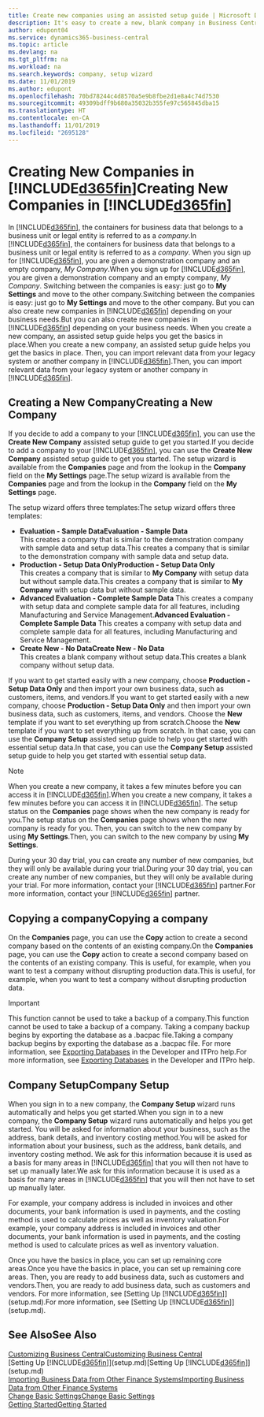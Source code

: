 ```yaml
---
title: Create new companies using an assisted setup guide | Microsoft Docs
description: It's easy to create a new, blank company in Business Central. An assisted setup guide helps you through the steps, and you can import your existing business data.
author: edupont04
ms.service: dynamics365-business-central
ms.topic: article
ms.devlang: na
ms.tgt_pltfrm: na
ms.workload: na
ms.search.keywords: company, setup wizard
ms.date: 11/01/2019
ms.author: edupont
ms.openlocfilehash: 70bd78244c4d8570a5e9b8fbe2d1e8a4c74d7530
ms.sourcegitcommit: 49309bdff9b680a35032b355fe97c565845dba15
ms.translationtype: HT
ms.contentlocale: en-CA
ms.lasthandoff: 11/01/2019
ms.locfileid: "2695128"
---
```

# <a name="creating-new-companies-in-included365finincludesd365fin_mdmd"></a><span data-ttu-id="a349a-104">Creating New Companies in [!INCLUDE[d365fin](includes/d365fin_md.md)]</span><span class="sxs-lookup"><span data-stu-id="a349a-104">Creating New Companies in [!INCLUDE[d365fin](includes/d365fin_md.md)]</span></span>
<span data-ttu-id="a349a-105">In [!INCLUDE[d365fin](includes/d365fin_md.md)], the containers for business data that belongs to a business unit or legal entity is referred to as a *company*.</span><span class="sxs-lookup"><span data-stu-id="a349a-105">In [!INCLUDE[d365fin](includes/d365fin_md.md)], the containers for business data that belongs to a business unit or legal entity is referred to as a *company*.</span></span> <span data-ttu-id="a349a-106">When you sign up for [!INCLUDE[d365fin](includes/d365fin_md.md)], you are given a demonstration company and an empty company, *My Company*.</span><span class="sxs-lookup"><span data-stu-id="a349a-106">When you sign up for [!INCLUDE[d365fin](includes/d365fin_md.md)], you are given a demonstration company and an empty company, *My Company*.</span></span> <span data-ttu-id="a349a-107">Switching between the companies is easy: just go to **My Settings** and move to the other company.</span><span class="sxs-lookup"><span data-stu-id="a349a-107">Switching between the companies is easy: just go to **My Settings** and move to the other company.</span></span> <span data-ttu-id="a349a-108">But you can also create new companies in [!INCLUDE[d365fin](includes/d365fin_md.md)] depending on your business needs.</span><span class="sxs-lookup"><span data-stu-id="a349a-108">But you can also create new companies in [!INCLUDE[d365fin](includes/d365fin_md.md)] depending on your business needs.</span></span> <span data-ttu-id="a349a-109">When you create a new company, an assisted setup guide helps you get the basics in place.</span><span class="sxs-lookup"><span data-stu-id="a349a-109">When you create a new company, an assisted setup guide helps you get the basics in place.</span></span> <span data-ttu-id="a349a-110">Then, you can import relevant data from your legacy system or another company in [!INCLUDE[d365fin](includes/d365fin_md.md)].</span><span class="sxs-lookup"><span data-stu-id="a349a-110">Then, you can import relevant data from your legacy system or another company in [!INCLUDE[d365fin](includes/d365fin_md.md)].</span></span>  

## <a name="creating-a-new-company"></a><span data-ttu-id="a349a-111">Creating a New Company</span><span class="sxs-lookup"><span data-stu-id="a349a-111">Creating a New Company</span></span>
<span data-ttu-id="a349a-112">If you decide to add a company to your [!INCLUDE[d365fin](includes/d365fin_md.md)], you can use the **Create New Company** assisted setup guide to get you started.</span><span class="sxs-lookup"><span data-stu-id="a349a-112">If you decide to add a company to your [!INCLUDE[d365fin](includes/d365fin_md.md)], you can use the **Create New Company** assisted setup guide to get you started.</span></span> <span data-ttu-id="a349a-113">The setup wizard is available from the **Companies** page and from the lookup in the **Company** field on the **My Settings** page.</span><span class="sxs-lookup"><span data-stu-id="a349a-113">The setup wizard is available from the **Companies** page and from the lookup in the **Company** field on the **My Settings** page.</span></span>  

<span data-ttu-id="a349a-114">The setup wizard offers three templates:</span><span class="sxs-lookup"><span data-stu-id="a349a-114">The setup wizard offers three templates:</span></span>

-   <span data-ttu-id="a349a-115">**Evaluation - Sample Data**</span><span class="sxs-lookup"><span data-stu-id="a349a-115">**Evaluation - Sample Data**</span></span>  
    <span data-ttu-id="a349a-116">This creates a company that is similar to the demonstration company with sample data and setup data.</span><span class="sxs-lookup"><span data-stu-id="a349a-116">This creates a company that is similar to the demonstration company with sample data and setup data.</span></span>  
-   <span data-ttu-id="a349a-117">**Production - Setup Data Only**</span><span class="sxs-lookup"><span data-stu-id="a349a-117">**Production - Setup Data Only**</span></span>  
    <span data-ttu-id="a349a-118">This creates a company that is similar to **My Company** with setup data but without sample data.</span><span class="sxs-lookup"><span data-stu-id="a349a-118">This creates a company that is similar to **My Company** with setup data but without sample data.</span></span>
-   <span data-ttu-id="a349a-119">**Advanced Evaluation - Complete Sample Data** This creates a company with setup data and complete sample data for all features, including Manufacturing and Service Management.</span><span class="sxs-lookup"><span data-stu-id="a349a-119">**Advanced Evaluation - Complete Sample Data** This creates a company with setup data and complete sample data for all features, including Manufacturing and Service Management.</span></span>
-   <span data-ttu-id="a349a-120">**Create New - No Data**</span><span class="sxs-lookup"><span data-stu-id="a349a-120">**Create New - No Data**</span></span>  
    <span data-ttu-id="a349a-121">This creates a blank company without setup data.</span><span class="sxs-lookup"><span data-stu-id="a349a-121">This creates a blank company without setup data.</span></span>  

<span data-ttu-id="a349a-122">If you want to get started easily with a new company, choose **Production - Setup Data Only** and then import your own business data, such as customers, items, and vendors.</span><span class="sxs-lookup"><span data-stu-id="a349a-122">If you want to get started easily with a new company, choose **Production - Setup Data Only** and then import your own business data, such as customers, items, and vendors.</span></span> <span data-ttu-id="a349a-123">Choose the **New** template if you want to set everything up from scratch.</span><span class="sxs-lookup"><span data-stu-id="a349a-123">Choose the **New** template if you want to set everything up from scratch.</span></span> <span data-ttu-id="a349a-124">In that case, you can use the **Company Setup** assisted setup guide to help you get started with essential setup data.</span><span class="sxs-lookup"><span data-stu-id="a349a-124">In that case, you can use the **Company Setup** assisted setup guide to help you get started with essential setup data.</span></span>  

> [!NOTE]  
>   <span data-ttu-id="a349a-125">When you create a new company, it takes a few minutes before you can access it in [!INCLUDE[d365fin](includes/d365fin_md.md)].</span><span class="sxs-lookup"><span data-stu-id="a349a-125">When you create a new company, it takes a few minutes before you can access it in [!INCLUDE[d365fin](includes/d365fin_md.md)].</span></span> <span data-ttu-id="a349a-126">The setup status on the **Companies** page shows when the new company is ready for you.</span><span class="sxs-lookup"><span data-stu-id="a349a-126">The setup status on the **Companies** page shows when the new company is ready for you.</span></span> <span data-ttu-id="a349a-127">Then, you can switch to the new company by using **My Settings**.</span><span class="sxs-lookup"><span data-stu-id="a349a-127">Then, you can switch to the new company by using **My Settings**.</span></span>  

<span data-ttu-id="a349a-128">During your 30 day trial, you can create any number of new companies, but they will only be available during your trial.</span><span class="sxs-lookup"><span data-stu-id="a349a-128">During your 30 day trial, you can create any number of new companies, but they will only be available during your trial.</span></span> <span data-ttu-id="a349a-129">For more information, contact your [!INCLUDE[d365fin](includes/d365fin_md.md)] partner.</span><span class="sxs-lookup"><span data-stu-id="a349a-129">For more information, contact your [!INCLUDE[d365fin](includes/d365fin_md.md)] partner.</span></span>  

## <a name="copying-a-company"></a><span data-ttu-id="a349a-130">Copying a company</span><span class="sxs-lookup"><span data-stu-id="a349a-130">Copying a company</span></span>
<span data-ttu-id="a349a-131">On the **Companies** page, you can use the **Copy** action to create a second company based on the contents of an existing company.</span><span class="sxs-lookup"><span data-stu-id="a349a-131">On the **Companies** page, you can use the **Copy** action to create a second company based on the contents of an existing company.</span></span> <span data-ttu-id="a349a-132">This is useful, for example, when you want to test a company without disrupting production data.</span><span class="sxs-lookup"><span data-stu-id="a349a-132">This is useful, for example, when you want to test a company without disrupting production data.</span></span>

> [!Important]
> <span data-ttu-id="a349a-133">This function cannot be used to take a backup of a company.</span><span class="sxs-lookup"><span data-stu-id="a349a-133">This function cannot be used to take a backup of a company.</span></span> <span data-ttu-id="a349a-134">Taking a company backup begins by exporting the database as a .bacpac file.</span><span class="sxs-lookup"><span data-stu-id="a349a-134">Taking a company backup begins by exporting the database as a .bacpac file.</span></span> <span data-ttu-id="a349a-135">For more information, see [Exporting Databases](/dynamics365/business-central/dev-itpro/administration/tenant-admin-center-database-export) in the Developer and ITPro help.</span><span class="sxs-lookup"><span data-stu-id="a349a-135">For more information, see [Exporting Databases](/dynamics365/business-central/dev-itpro/administration/tenant-admin-center-database-export) in the Developer and ITPro help.</span></span>

## <a name="company-setup"></a><span data-ttu-id="a349a-136">Company Setup</span><span class="sxs-lookup"><span data-stu-id="a349a-136">Company Setup</span></span>
<span data-ttu-id="a349a-137">When you sign in to a new company, the **Company Setup** wizard runs automatically and helps you get started.</span><span class="sxs-lookup"><span data-stu-id="a349a-137">When you sign in to a new company, the **Company Setup** wizard runs automatically and helps you get started.</span></span> <span data-ttu-id="a349a-138">You will be asked for information about your business, such as the address, bank details, and inventory costing method.</span><span class="sxs-lookup"><span data-stu-id="a349a-138">You will be asked for information about your business, such as the address, bank details, and inventory costing method.</span></span> <span data-ttu-id="a349a-139">We ask for this information because it is used as a basis for many areas in [!INCLUDE[d365fin](includes/d365fin_md.md)] that you will then not have to set up manually later.</span><span class="sxs-lookup"><span data-stu-id="a349a-139">We ask for this information because it is used as a basis for many areas in [!INCLUDE[d365fin](includes/d365fin_md.md)] that you will then not have to set up manually later.</span></span>  

<span data-ttu-id="a349a-140">For example, your company address is included in invoices and other documents, your bank information is used in payments, and the costing method is used to calculate prices as well as inventory valuation.</span><span class="sxs-lookup"><span data-stu-id="a349a-140">For example, your company address is included in invoices and other documents, your bank information is used in payments, and the costing method is used to calculate prices as well as inventory valuation.</span></span>  

<span data-ttu-id="a349a-141">Once you have the basics in place, you can set up remaining core areas.</span><span class="sxs-lookup"><span data-stu-id="a349a-141">Once you have the basics in place, you can set up remaining core areas.</span></span> <span data-ttu-id="a349a-142">Then, you are ready to add business data, such as customers and vendors.</span><span class="sxs-lookup"><span data-stu-id="a349a-142">Then, you are ready to add business data, such as customers and vendors.</span></span> <span data-ttu-id="a349a-143">For more information, see [Setting Up [!INCLUDE[d365fin](includes/d365fin_md.md)]](setup.md).</span><span class="sxs-lookup"><span data-stu-id="a349a-143">For more information, see [Setting Up [!INCLUDE[d365fin](includes/d365fin_md.md)]](setup.md).</span></span>  

## <a name="see-also"></a><span data-ttu-id="a349a-144">See Also</span><span class="sxs-lookup"><span data-stu-id="a349a-144">See Also</span></span>
[<span data-ttu-id="a349a-145">Customizing Business Central</span><span class="sxs-lookup"><span data-stu-id="a349a-145">Customizing Business Central</span></span>](ui-customizing-overview.md)  
<span data-ttu-id="a349a-146">[Setting Up [!INCLUDE[d365fin](includes/d365fin_md.md)]](setup.md)</span><span class="sxs-lookup"><span data-stu-id="a349a-146">[Setting Up [!INCLUDE[d365fin](includes/d365fin_md.md)]](setup.md)</span></span>  
[<span data-ttu-id="a349a-147">Importing Business Data from Other Finance Systems</span><span class="sxs-lookup"><span data-stu-id="a349a-147">Importing Business Data from Other Finance Systems</span></span>](across-import-data-configuration-packages.md)  
[<span data-ttu-id="a349a-148">Change Basic Settings</span><span class="sxs-lookup"><span data-stu-id="a349a-148">Change Basic Settings</span></span>](ui-change-basic-settings.md)  
[<span data-ttu-id="a349a-149">Getting Started</span><span class="sxs-lookup"><span data-stu-id="a349a-149">Getting Started</span></span>](product-get-started.md)  
